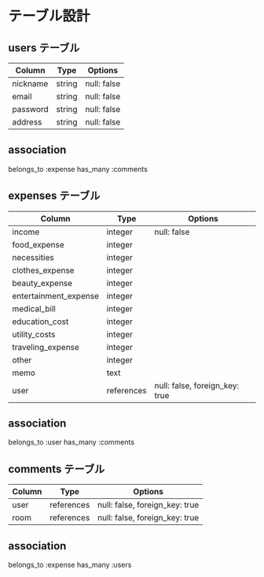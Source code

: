 # テーブル設計

## users テーブル

| Column         | Type    | Options     |
| -------------- | ------- | ----------- |
| nickname       | string  | null: false |
| email          | string  | null: false |
| password       | string  | null: false |
| address        | string  | null: false |

## association
belongs_to :expense
has_many :comments

## expenses テーブル

| Column                  | Type        | Options                        |
| ----------------------- | ----------- | ------------------------------ |
| income                  | integer     | null: false                    |
| food_expense            | integer     |                                |
| necessities             | integer     |                                |
| clothes_expense         | integer     |                                |
| beauty_expense          | integer     |                                |
| entertainment_expense   | integer     |                                |
| medical_bill            | integer     |                                |
| education_cost          | integer     |                                |
| utility_costs           | integer     |                                |
| traveling_expense       | integer     |                                |
| other                   | integer     |                                |
| memo                    | text        |                                |
| user                    | references  | null: false, foreign_key: true |


## association
belongs_to :user
has_many :comments

## comments テーブル

| Column | Type       | Options                        |
| ------ | ---------- | ------------------------------ |
| user   | references | null: false, foreign_key: true |
| room   | references | null: false, foreign_key: true |

## association
belongs_to :expense
has_many :users

